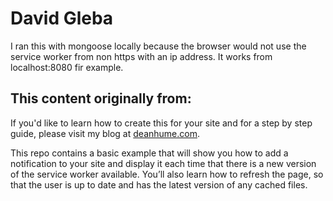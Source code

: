 
# David Gleba

I  ran this with mongoose locally because the browser would not use the service worker from non https with an ip address. It works from localhost:8080 fir example.



## This content originally from:

If you'd like to learn how to create this for your site and for a step by step guide, please visit my blog at [deanhume.com](https://deanhume.com).

This repo contains a basic example that will show you how to add a notification to your site and display it each time that there is a new version of the service worker available. You’ll also learn how to refresh the page, so that the user is up to date and has the latest version of any cached files. 


